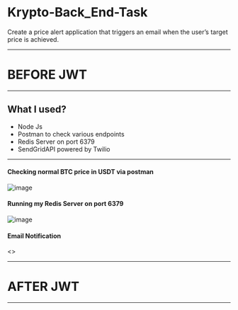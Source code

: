 # Krypto-Back_End-Task
Create a price alert application that triggers an email when the user’s target price is achieved.

---
# BEFORE JWT
---


## What I used?
  * Node Js
  * Postman to check various endpoints
  * Redis Server on port 6379
  * SendGridAPI powered by Twilio

---
#### Checking normal BTC price in USDT via postman
![image](https://user-images.githubusercontent.com/66274690/181809725-60b8b780-df83-4061-bb84-40e9154df7fe.png)


#### Running my Redis Server on port 6379
![image](https://user-images.githubusercontent.com/66274690/181809487-818bb346-3711-474a-96e9-9aade23f6239.png)

#### Email Notification
<>

---
# AFTER JWT
---

